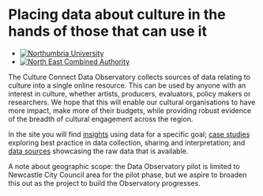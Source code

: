 # Placing data about culture in the hands of those that can use it


* [![Northumbria University](/assets/images/logo-nu.svg)](https://www.northumbria.ac.uk/)
* [![North East Combined Authority](/assets/images/logo-neca.svg)](https://www.northeast-ca.gov.uk/)

The Culture Connect Data Observatory collects sources of data relating to
culture into a single online resource. This can be used by anyone with an
interest in culture, whether artists, producers, evaluators, policy makers or
researchers. We hope that this will enable our cultural organisations to have
more impact, make more of their budgets, while providing robust evidence of the
breadth of cultural engagement across the region.

In the site you will find [insights](/tag/insight/) using data for a specific
goal; [case studies](/tag/case-studies/) exploring best practice in data
collection, sharing and interpretation; and [data sources](/tag/data/)
showcasing the raw data that is available.

<p class="small">A note about geographic scope: the Data Observatory pilot is limited to Newcastle City Council area for the pilot phase, but we aspire to broaden this out as the project to build the Observatory progresses.</p>